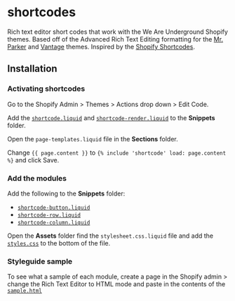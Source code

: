 # shortcodes

Rich text editor short codes that work with the We Are Underground Shopify themes. Based off of the Advanced Rich Text Editing formatting for the [Mr. Parker](https://support.weareunderground.com/article/269-20-mr-parker-theme-advanced-rich-text-editor-formatting) and [Vantage](https://support.weareunderground.com/article/246-20-vantage-theme-advanced-rich-text-editor-formatting) themes. Inspired by the [Shopify Shortcodes](https://github.com/culturekings/shopify-shortcodes).

## Installation

### Activating shortcodes

Go to the Shopify Admin > Themes > Actions drop down > Edit Code.

Add the [`shortcode.liquid`](https://raw.githubusercontent.com/culturekings/shopify-shortcodes/master/shortcode.liquid) and [`shortcode-render.liquid`](https://raw.githubusercontent.com/culturekings/shopify-shortcodes/master/shortcode-render.liquid) to the __Snippets__ folder.

Open the `page-templates.liquid` file in the __Sections__ folder.

Change `{{ page.content }}` to `{% include 'shortcode' load: page.content %}` and click Save.

### Add the modules 

Add the following to the __Snippets__ folder:

- [`shortcode-button.liquid`](./shortcode-button.liquid)
- [`shortcode-row.liquid`](./shortcode-row.liquid)
- [`shortcode-column.liquid`](./shortcode-column.liquid)

Open the __Assets__ folder find the `stylesheet.css.liquid` file and add the [`styles.css`](./styles.css) to the bottom of the file.

### Styleguide sample

To see what a sample of each module, create a page in the Shopify admin > change the Rich Text Editor to HTML mode and paste in the contents of the [`sample.html`](./sample.html)
